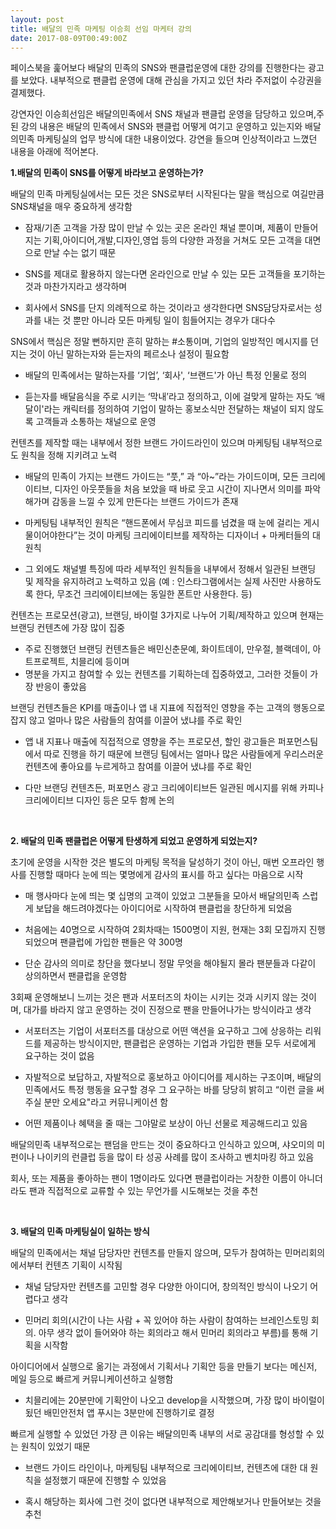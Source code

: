```yaml
---
layout: post
title: 배달의 민족 마케팅 이승희 선임 마케터 강의
date: 2017-08-09T00:49:00Z
---
```


페이스북을 훑어보다 배달의 민족의 SNS와 팬클럽운영에 대한 강의를 진행한다는 광고를 보았다. 내부적으로 팬클럽 운영에 대해 관심을 가지고 있던 차라 주저없이 수강권을 결제했다.

강연자인 이승희선임은 배달의민족에서 SNS 채널과 팬클럽 운영을 담당하고 있으며,주된 강의 내용은 배달의 민족에서 SNS와 팬클럽 어떻게 여기고 운영하고 있는지와 배달의민족 마케팅실의 업무 방식에 대한 내용이었다.
강연을 들으며 인상적이라고 느꼈던 내용을 아래에 적어본다.



**1.배달의 민족이 SNS를 어떻게 바라보고 운영하는가?**



배달의 민족 마케팅실에서는 모든 것은 SNS로부터 시작된다는 말을 핵심으로 여길만큼 SNS채널을 매우 중요하게 생각함

- 잠재/기존 고객을 가장 많이 만날 수 있는 곳은 온라인 채널 뿐이며, 제품이 만들어지는 기획,아이디어,개발,디자인,영업 등의 다양한 과정을 거쳐도 모든 고객을 대면으로 만날 수는 없기 때문

- SNS를 제대로 활용하지 않는다면 온라인으로 만날 수 있는 모든 고객들을 포기하는 것과 마찬가지라고 생각하며

- 회사에서 SNS를 단지 의례적으로 하는 것이라고 생각한다면 SNS담당자로서는 성과를 내는 것 뿐만 아니라 모든 마케팅 일이 힘들어지는 경우가 대다수 


SNS에서 핵심은 정말 뻔하지만 흔히 말하는  #소통이며, 기업의 일방적인 메시지를 던지는 것이 아닌  말하는자와 듣는자의 페르소나 설정이 필요함

- 배달의 민족에서는 말하는자를 ‘기업’, ‘회사', ‘브랜드'가 아닌 특정 인물로 정의 

- 듣는자를 배달음식을 주로 시키는 ‘막내’라고 정의하고, 이에 걸맞게 말하는 자도 ‘배달이'라는 캐릭터를 정의하여 기업이 말하는 홍보소식만 전달하는 채널이 되지 않도록 고객들과 소통하는 채널으로 운영


컨텐츠를 제작할 때는 내부에서 정한 브랜드 가이드라인이 있으며 마케팅팀 내부적으로도 원칙을 정해 지키려고 노력

- 배달의 민족이 가지는 브랜드 가이드는 “풋,” 과 “아~”라는 가이드이며, 모든 크리에이티브, 디자인 아웃풋들을 처음 보았을 때 바로 웃고 시간이 지나면서 의미를 파악해가며 감동을 느낄 수 있게 만든다는 브랜드 가이드가 존재

- 마케팅팀 내부적인 원칙은 “핸드폰에서 무심코 피드를 넘겼을 때 눈에 걸리는 게시물이어야한다”는 것이 마케팅 크리에이티브를 제작하는 디자이너 + 마케터들의 대원칙 

- 그 외에도 채널별 특징에 따라 세부적인 원칙들을 내부에서 정해서 일관된 브랜딩 및 제작을 유지하려고 노력하고 있음 (예 : 인스타그램에서는 실제 사진만 사용하도록 한다, 무조건 크리에이티브에는 동일한 폰트만 사용한다. 등)


컨텐츠는 프로모션(광고), 브랜딩, 바이럴 3가지로 나누어 기획/제작하고 있으며 현재는 브랜딩 컨텐츠에 가장 많이 집중

- 주로 진행했던 브랜딩 컨텐츠들은 배민신춘문예, 화이트데이, 만우절, 블랙데이, 아트프로젝트, 치믈리에 등이며
- 명분을 가지고 참여할 수 있는 컨텐츠를 기획하는데 집중하였고, 그러한 것들이 가장 반응이 좋았음 


브랜딩 컨텐츠들은 KPI를 매출이나 앱 내 지표에 직접적인 영향을 주는 고객의 행동으로 잡지 않고 얼마나 많은 사람들의 참여를 이끌어 냈냐를 주로 확인

- 앱 내 지표나 매출에 직접적으로 영향을 주는 프로모션, 할인 광고들은 퍼포먼스팀에서 따로 진행을 하기 때문에 브랜딩 팀에서는 얼마나 많은 사람들에게 우리스러운 컨텐츠에 좋아요를 누르게하고 참여를 이끌어 냈냐를 주로 확인 

- 다만 브랜딩 컨텐츠든, 퍼포먼스 광고 크리에이티브든 일관된 메시지를 위해 카피나 크리에이티브 디자인 등은 모두 함께 논의


<br>


**2. 배달의 민족 팬클럽은 어떻게 탄생하게 되었고 운영하게 되었는지?**
<br>

초기에 운영을 시작한 것은 별도의 마케팅 목적을 달성하기 것이 아닌, 매번 오프라인 행사를 진행할 때마다 눈에 띄는 몇명에게 감사의 표시를 하고 싶다는 마음으로 시작 

- 매 행사마다 눈에 띄는 몇 십명의 고객이 있었고 그분들을 모아서 배달의민족 스럽게 보답을 해드려야겠다는 아이디어로 시작하여 팬클럽을 창단하게 되었음

- 처음에는 40명으로 시작하여 2회차때는 1500명이 지원, 현재는 3회 모집까지 진행되었으며 팬클럽에 가입한 팬들은 약 300명

- 단순 감사의 의미로 창단을 했다보니 정말 무엇을 해야될지 몰라 팬분들과 다같이 상의하면서 팬클럽을 운영함


3회째 운영해보니 느끼는 것은 팬과 서포터즈의 차이는 시키는 것과 시키지 않는 것이며, 대가를 바라지 않고 운영하는 것이 진정으로 팬을 만들어나가는 방식이라고 생각

- 서포터즈는 기업이 서포터즈를 대상으로 어떤 액션을 요구하고 그에 상응하는 리워드를 제공하는 방식이지만, 팬클럽은 운영하는 기업과 가입한 팬들 모두 서로에게 요구하는 것이 없음 

- 자발적으로 보답하고, 자발적으로 홍보하고 아이디어를 제시하는 구조이며, 배달의 민족에서도 특정 행동을 요구할 경우 그 요구하는 바를 당당히 밝히고 “이런 글을 써주실 분만 오세요"라고 커뮤니케이션 함

- 어떤 제품이나 혜택을 줄 때는 그야말로 보상이 아닌 선물로 제공해드리고 있음


배달의민족 내부적으로는 팬덤을 만드는 것이 중요하다고 인식하고 있으며, 샤오미의 미펀이나 나이키의 런클럽 등을 많이 타 성공 사례를 많이 조사하고 벤치마킹 하고 있음 

회사, 또는 제품을 좋아하는 팬이 1명이라도 있다면 팬클럽이라는 거창한 이름이 아니더라도 팬과 직접적으로 교류할 수 있는 무언가를 시도해보는 것을 추천

<br>


**3. 배달의 민족 마케팅실이 일하는 방식**



배달의 민족에서는 채널 담당자만 컨텐츠를 만들지 않으며, 모두가 참여하는 민머리회의에서부터 컨텐츠 기획이 시작됨

- 채널 담당자만 컨텐츠를 고민할 경우 다양한 아이디어, 창의적인 방식이 나오기 어렵다고 생각

- 민머리 회의(시간이 나는 사람 + 꼭 있어야 하는 사람이 참여하는 브레인스토밍 회의. 아무 생각 없이 들어와야 하는 회의라고 해서 민머리 회의라고 부름)를 통해 기획을 시작함


아이디어에서 실행으로 옮기는 과정에서 기획서나 기획안 등을 만들기 보다는 메신저, 메일 등으로 빠르게 커뮤니케이션하고 실행함 

- 치믈리에는 20분만에 기획안이 나오고 develop을 시작했으며, 가장 많이 바이럴이 됬던 배민안전처 앱 푸시는 3분만에 진행하기로 결정


빠르게 실행할 수 있었던 가장 큰 이유는 배달의민족 내부의 서로 공감대를 형성할 수 있는 원칙이 있었기 때문

- 브랜드 가이드 라인이나, 마케팅팀 내부적으로 크리에이티브, 컨텐츠에 대한 대 원칙을 설정했기 때문에 진행할 수 있었음

- 혹시 해당하는 회사에 그런 것이 없다면 내부적으로 제안해보거나 만들어보는 것을 추천









